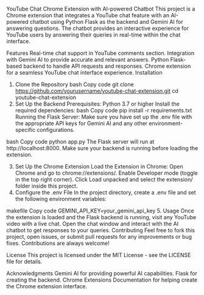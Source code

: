 YouTube Chat Chrome Extension with AI-powered Chatbot
This project is a Chrome extension that integrates a YouTube chat feature with an AI-powered chatbot using Python Flask as the backend and Gemini AI for answering questions. The chatbot provides an interactive experience for YouTube users by answering their queries in real-time within the chat interface.

Features
Real-time chat support in YouTube comments section.
Integration with Gemini AI to provide accurate and relevant answers.
Python Flask-based backend to handle API requests and responses.
Chrome extension for a seamless YouTube chat interface experience.
Installation
1. Clone the Repository
bash
Copy code
git clone https://github.com/yourusername/youtube-chat-extension.git
cd youtube-chat-extension
2. Set Up the Backend
Prerequisites:
Python 3.7 or higher
Install the required dependencies:
bash
Copy code
pip install -r requirements.txt
Running the Flask Server:
Make sure you have set up the .env file with the appropriate API keys for Gemini AI and any other environment-specific configurations.

bash
Copy code
python app.py
The Flask server will run at http://localhost:8000. Make sure your backend is running before loading the extension.

3. Set Up the Chrome Extension
Load the Extension in Chrome:
Open Chrome and go to chrome://extensions/.
Enable Developer mode (toggle in the top right corner).
Click Load unpacked and select the extension/ folder inside this project.
4. Configure the .env File
In the project directory, create a .env file and set the following environment variables:

makefile
Copy code
GEMINI_API_KEY=your_gemini_api_key
5. Usage
Once the extension is loaded and the Flask backend is running, visit any YouTube video with a live chat.
Open the chat window and interact with the AI chatbot to get responses to your queries.
Contributing
Feel free to fork this project, open issues, or submit pull requests for any improvements or bug fixes. Contributions are always welcome!

License
This project is licensed under the MIT License - see the LICENSE file for details.

Acknowledgments
Gemini AI for providing powerful AI capabilities.
Flask for creating the backend.
Chrome Extensions Documentation for helping create the Chrome extension interface.
